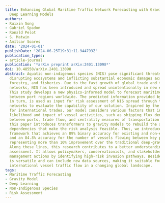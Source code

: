 ```yaml
---
title: Enhancing Global Maritime Traffic Network Forecasting with Gravity-Inspired
  Deep Learning Models
authors:
- Ruixin Song
- Gabriel Spadon
- Ronald Pelot
- S. Matwin
- Amílcar Soares
date: '2024-01-01'
publishDate: '2024-06-25T19:31:11.944793Z'
publication_types:
- article-journal
publication: '*arXiv preprint arXiv:2401.13098*'
doi: 10.48550/arXiv.2401.13098
abstract: Aquatic non-indigenous species (NIS) pose significant threats to biodiversity,
  disrupting ecosystems and inflicting substantial economic damages across agriculture,
  forestry, and fisheries. Due to the fast growth of global trade and transportation
  networks, NIS has been introduced and spread unintentionally in new environments.
  This study develops a new physics-informed model to forecast maritime shipping traffic
  between port regions worldwide. The predicted information provided by these models,
  in turn, is used as input for risk assessment of NIS spread through transportation
  networks to evaluate the capability of our solution. Inspired by the gravity model
  for international trades, our model considers various factors that influence the
  likelihood and impact of vessel activities, such as shipping flux density, distance
  between ports, trade flow, and centrality measures of transportation hubs. Accordingly,
  this paper introduces transformers to gravity models to rebuild the short- and long-term
  dependencies that make the risk analysis feasible. Thus, we introduce a physics-inspired
  framework that achieves an 89% binary accuracy for existing and non-existing trajectories
  and an 84.8% accuracy for the number of vessels flowing between key port areas,
  representing more than 10% improvement over the traditional deep-gravity model.
  Along these lines, this research contributes to a better understanding of NIS risk
  assessment. It allows policymakers, conservationists, and stakeholders to prioritize
  management actions by identifying high-risk invasion pathways. Besides, our model
  is versatile and can include new data sources, making it suitable for assessing
  international vessel traffic flow in a changing global landscape.
tags:
- Maritime Traffic Forecasting
- Gravity Model
- Deep Learning
- Non-Indigenous Species
- Risk Assessment
---
```

